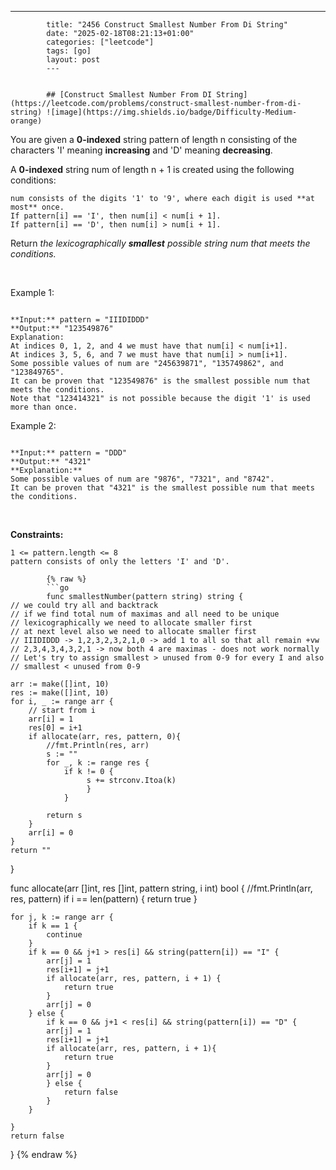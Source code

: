 ---
            title: "2456 Construct Smallest Number From Di String"
            date: "2025-02-18T08:21:13+01:00"
            categories: ["leetcode"]
            tags: [go]
            layout: post
            ---
            

            ## [Construct Smallest Number From DI String](https://leetcode.com/problems/construct-smallest-number-from-di-string) ![image](https://img.shields.io/badge/Difficulty-Medium-orange)

You are given a **0-indexed** string pattern of length n consisting of the characters 'I' meaning **increasing** and 'D' meaning **decreasing**.

A **0-indexed** string num of length n + 1 is created using the following conditions:

	num consists of the digits '1' to '9', where each digit is used **at most** once.
	If pattern[i] == 'I', then num[i] < num[i + 1].
	If pattern[i] == 'D', then num[i] > num[i + 1].

Return *the lexicographically **smallest** possible string *num* that meets the conditions.*

 

Example 1:

```

**Input:** pattern = "IIIDIDDD"
**Output:** "123549876"
Explanation:
At indices 0, 1, 2, and 4 we must have that num[i] < num[i+1].
At indices 3, 5, 6, and 7 we must have that num[i] > num[i+1].
Some possible values of num are "245639871", "135749862", and "123849765".
It can be proven that "123549876" is the smallest possible num that meets the conditions.
Note that "123414321" is not possible because the digit '1' is used more than once.
```

Example 2:

```

**Input:** pattern = "DDD"
**Output:** "4321"
**Explanation:**
Some possible values of num are "9876", "7321", and "8742".
It can be proven that "4321" is the smallest possible num that meets the conditions.

```

 

**Constraints:**

	1 <= pattern.length <= 8
	pattern consists of only the letters 'I' and 'D'.

            {% raw %}
            ```go
            func smallestNumber(pattern string) string {
    // we could try all and backtrack
    // if we find total num of maximas and all need to be unique 
    // lexicographically we need to allocate smaller first 
    // at next level also we need to allocate smaller first 
    // IIIDIDDD -> 1,2,3,2,3,2,1,0 -> add 1 to all so that all remain +vw
    // 2,3,4,3,4,3,2,1 -> now both 4 are maximas - does not work normally
    // Let's try to assign smallest > unused from 0-9 for every I and also 
    // smallest < unused from 0-9

    arr := make([]int, 10)
    res := make([]int, 10)
    for i, _ := range arr {
        // start from i
        arr[i] = 1
        res[0] = i+1
        if allocate(arr, res, pattern, 0){
            //fmt.Println(res, arr)
            s := ""
            for _, k := range res {
                if k != 0 {
                     s += strconv.Itoa(k)
                     }
                }
               
            return s
        }
        arr[i] = 0
    }
    return ""
}

func allocate(arr []int, res []int, pattern string, i int) bool {
    //fmt.Println(arr, res, pattern)
    if i == len(pattern)   {
        return true
    }

    for j, k := range arr {
        if k == 1 {
            continue
        }
        if k == 0 && j+1 > res[i] && string(pattern[i]) == "I" {
            arr[j] = 1
            res[i+1] = j+1
            if allocate(arr, res, pattern, i + 1) {
                return true
            }
            arr[j] = 0
        } else {
            if k == 0 && j+1 < res[i] && string(pattern[i]) == "D" {
            arr[j] = 1
            res[i+1] = j+1
            if allocate(arr, res, pattern, i + 1){
                return true
            }
            arr[j] = 0
            } else {
                return false
            }
        }
        
    }
    return false
}
            {% endraw %}
            
